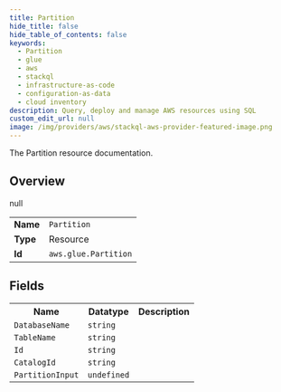 ```yaml
---
title: Partition
hide_title: false
hide_table_of_contents: false
keywords:
  - Partition
  - glue
  - aws
  - stackql
  - infrastructure-as-code
  - configuration-as-data
  - cloud inventory
description: Query, deploy and manage AWS resources using SQL
custom_edit_url: null
image: /img/providers/aws/stackql-aws-provider-featured-image.png
---
```

The Partition resource documentation.

## Overview
<table><tbody>
<tr><td><b>Name</b></td><td><code>Partition</code></td></tr>
<tr><td><b>Type</b></td><td>Resource</td></tr>
null
<tr><td><b>Id</b></td><td><code>aws.glue.Partition</code></td></tr>
</tbody></table>

## Fields
<table><tbody>
<tr><th>Name</th><th>Datatype</th><th>Description</th></tr>
<tr><td><code>DatabaseName</code></td><td><code>string</code></td><td></td></tr><tr><td><code>TableName</code></td><td><code>string</code></td><td></td></tr><tr><td><code>Id</code></td><td><code>string</code></td><td></td></tr><tr><td><code>CatalogId</code></td><td><code>string</code></td><td></td></tr><tr><td><code>PartitionInput</code></td><td><code>undefined</code></td><td></td></tr>
</tbody></table>